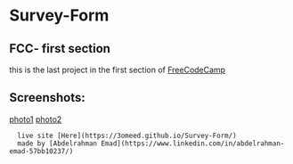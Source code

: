 # Survey-Form
FCC- first section
----

   
   this is the last project in the first section of [FreeCodeCamp](https://www.freecodecamp.org/learn/2022/responsive-web-design/build-a-survey-form-project/build-a-survey-form)
      
     
Screenshots:     
---
[photo1](https://github.com/3omeed/Survey-Form/blob/main/screenshots/Screenshot%20(61).png)
[photo2](https://github.com/3omeed/Survey-Form/blob/main/screenshots/Screenshot%20(62).png)

      
      live site [Here](https://3omeed.github.io/Survey-Form/)
      made by [Abdelrahman Emad](https://www.linkedin.com/in/abdelrahman-emad-57bb10237/)
